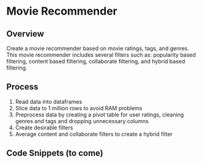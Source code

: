 # Movie Recommender
## Overview
Create a movie recommender based on movie ratings, tags, and genres. This movie recommender includes several filters such as: popularity based filtering, content based filtering, collaborate filtering, and hybrid based filtering.
## Process
1) Read data into dataframes
2) Slice data to 1 million rows to avoid RAM problems
3) Preprocess data by creating a pivot table for user ratings, cleaning genres and tags and dropping unnecessary columns
4) Create desirable filters
5) Average content and collaborate filters to create a hybrid filter

## Code Snippets (to come)
